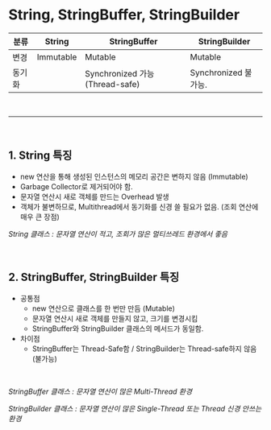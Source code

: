 # String, StringBuffer, StringBuilder

| 분류   | String    | StringBuffer                    | StringBuilder        |
| ------ | --------- | ------------------------------- | -------------------- |
| 변경   | Immutable | Mutable                         | Mutable              |
| 동기화 |           | Synchronized 가능 (Thread-safe) | Synchronized 불가능. |

<br>

---

<br>

## 1. String 특징

-   new 연산을 통해 생성된 인스턴스의 메모리 공간은 변하지 않음 (Immutable)
-   Garbage Collector로 제거되어야 함.
-   문자열 연산시 새로 객체를 만드는 Overhead 발생
-   객체가 불변하므로, Multithread에서 동기화를 신경 쓸 필요가 없음. (조회 연산에 매우 큰 장점)

_String 클래스 : 문자열 연산이 적고, 조회가 많은 멀티쓰레드 환경에서 좋음_

<br>

## 2. StringBuffer, StringBuilder 특징

-   공통점
    -   new 연산으로 클래스를 한 번만 만듬 (Mutable)
    -   문자열 연산시 새로 객체를 만들지 않고, 크기를 변경시킴
    -   StringBuffer와 StringBuilder 클래스의 메서드가 동일함.
-   차이점
    -   StringBuffer는 Thread-Safe함 / StringBuilder는 Thread-safe하지 않음 (불가능)

 <br>

_StringBuffer 클래스 : 문자열 연산이 많은 Multi-Thread 환경_

_StringBuilder 클래스 : 문자열 연산이 많은 Single-Thread 또는 Thread 신경 안쓰는 환경_
